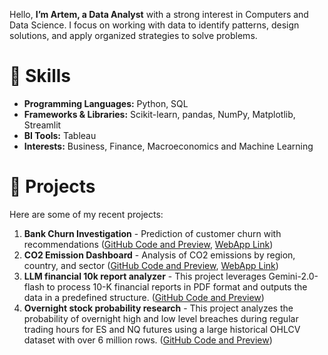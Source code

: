 
Hello, **I’m Artem, a Data Analyst** with a strong interest in Computers and Data Science. I focus on working with data to identify patterns, design solutions, and apply organized strategies to solve problems.

# 🚀 Skills

- **Programming Languages:** Python, SQL
- **Frameworks & Libraries:** Scikit-learn, pandas, NumPy, Matplotlib, Streamlit
- **BI Tools:** Tableau
- **Interests:** Business, Finance, Macroeconomics and Machine Learning

# 📂 Projects

Here are some of my recent projects:
1. **Bank Churn Investigation** - Prediction of customer churn with recommendations ([GitHub Code and Preview](https://github.com/RainbowHD/Bank-Customer-Analysis-Retention-and-Churn-Forecasting), [WebApp Link](https://bank-customer-analysis-retention-and-churn-forecasting.streamlit.app/))
2. **CO2 Emission Dashboard** - Analysis of CO2 emissions by region, country, and sector ([GitHub Code and Preview](https://github.com/RainbowHD/CO2_Emission_Dashboards), [WebApp Link](https://co2emissiondashboards.streamlit.app/))
3. **LLM financial 10k report analyzer** - This project leverages Gemini-2.0-flash to process 10-K financial reports in PDF format and outputs the data in a predefined structure.
([GitHub Code and Preview](https://github.com/RainbowHD/LLM-financial-10k-report-analyzer))
4. **Overnight stock probability research** - This project analyzes the probability of overnight high and low level breaches during regular trading hours for ES and NQ futures using a large historical OHLCV dataset with over 6 million rows.
([GitHub Code and Preview](https://github.com/RainbowHD/overnight-stock-probability-research))


